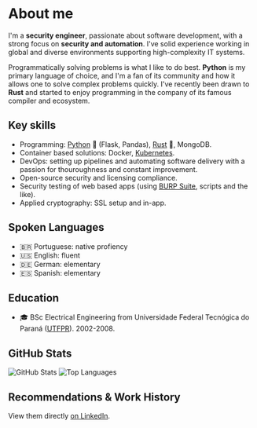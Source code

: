 # About me
I'm a **security engineer**, passionate about software development, with a strong focus on **security and automation**. I've solid experience working in global and diverse environments supporting high-complexity IT systems.

Programmatically solving problems is what I like to do best. **Python** is my primary language of choice, and I'm a fan of its community and how it allows one to solve complex problems quickly. I've recently been drawn to **Rust** and started to enjoy programming in the company of its famous compiler and ecosystem.

## Key skills
* Programming: [Python](https://www.python.org/) 🐍 (Flask, Pandas), [Rust](https://www.rust-lang.org/) 🦀, MongoDB.
* Container based solutions: Docker, [Kubernetes](https://kubernetes.io/).
* DevOps: setting up pipelines and automating software delivery with a passion for thouroughness and constant improvement.
* Open-source security and licensing compliance.
* Security testing of web based apps (using [BURP Suite](https://portswigger.net/burp), scripts and the like).
* Applied cryptography: SSL setup and in-app.

## Spoken Languages
* 🇧🇷 Portuguese: native profiency
* 🇺🇸 English: fluent
* 🇩🇪 German: elementary
* 🇪🇸 Spanish: elementary

## Education
* 🎓 BSc Electrical Engineering from Universidade Federal Tecnógica do Paraná ([UTFPR](http://www.utfpr.edu.br/)). 2002-2008.

## GitHub Stats
![GitHub Stats](https://github-readme-stats.vercel.app/api?username=agu3rra&show_icons=true&&line_height=40)
![Top Languages](https://github-readme-stats.vercel.app/api/top-langs/?username=agu3rra&show_icons=true)

## Recommendations & Work History
View them directly [on LinkedIn](https://www.linkedin.com/in/agu3rra).
